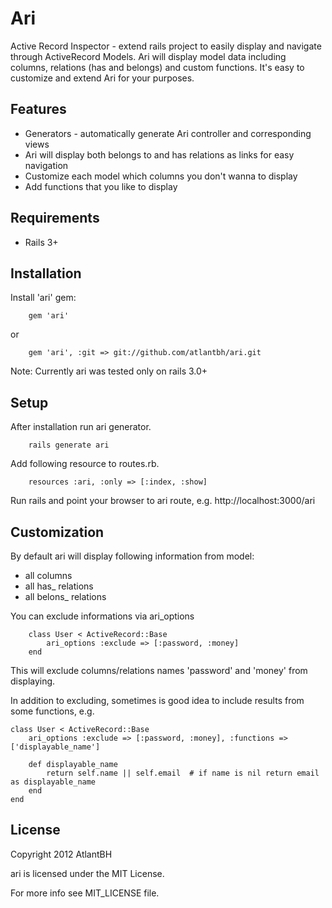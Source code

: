 Ari
===

Active Record Inspector - extend rails project to easily display and navigate through ActiveRecord Models. Ari will display model data including columns, relations (has and belongs) and custom functions. It's easy to customize and extend Ari for your purposes.

Features
--------

* Generators - automatically generate Ari controller and corresponding views
* Ari will display both belongs to and has relations as links for easy navigation
* Customize each model which columns you don't wanna to display
* Add functions that you like to display

Requirements
--------
* Rails 3+

Installation
--------

Install 'ari' gem:

```
	gem 'ari'
```

or

```
	gem 'ari', :git => git://github.com/atlantbh/ari.git
```
	
Note: Currently ari was tested only on rails 3.0+	
	
Setup
--------

After installation run ari generator.

```
	rails generate ari
```
	
Add following resource to routes.rb.

```
	resources :ari, :only => [:index, :show]
```
	
Run rails and point your browser to ari route, e.g. http://localhost:3000/ari

Customization
--------

By default ari will display following information from model:

* all columns
* all has_ relations
* all belons_ relations

You can exclude informations via ari_options

```
	class User < ActiveRecord::Base
		ari_options	:exclude => [:password, :money]
	end
```

This will exclude columns/relations names 'password' and 'money' from displaying.

In addition to excluding, sometimes is good idea to include results from some functions, e.g.

```
class User < ActiveRecord::Base
	ari_options	:exclude => [:password, :money], :functions => ['displayable_name']
	
	def displayable_name
		return self.name || self.email  # if name is nil return email as displayable_name
	end
end
```

License
-------

Copyright 2012 AtlantBH

ari is licensed under the MIT License.

For more info see MIT_LICENSE file.